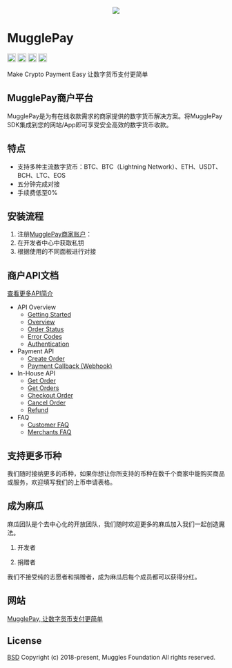 <p align="center">
  <a href=" https://www.mugglepay.com">
    <img src="https://dcdn.mugglepay.com/dt/pay/logo/mplogo1.png" />
  </a>
</p>

# MugglePay

<img src="http://dcdn.mugglepay.com/pay/media/git/git-license.png" height="20px" /></a>
<img src="http://dcdn.mugglepay.com/pay/media/git/git-build.png" height="20px" /></a>
<img src="http://dcdn.mugglepay.com/pay/media/git/git-codecov.png" height="20px" /></a>
<img src="http://dcdn.mugglepay.com/pay/media/git/git-build.png" height="20px" /></a>

Make Crypto Payment Easy 让数字货币支付更简单

## MugglePay商户平台
MugglePay是为有在线收款需求的商家提供的数字货币解决方案。将MugglePay SDK集成到您的网站/App即可享受安全高效的数字货币收款。

## 特点
 - 支持多种主流数字货币：BTC、BTC（Lightning Network）、ETH、USDT、BCH、LTC、EOS
 - 五分钟完成对接
 - 手续费低至0%

## 安装流程
1. 注册[MugglePay商家账户](https://merchants.mugglepay.com/user/register?ref=MP37E56967)：
2. 在开发者中心中获取私钥
3. 根据使用的不同面板进行对接


## 商户API文档

[查看更多API简介](/API)
  - API Overview
    - [Getting Started](/API/faq/GetStarted.md)
    - [Overview](/API/faq/Overview.md)
    - [Order Status](/API/basic/OrderStatus.md)
    - [Error Codes](/API/basic/ErrorCodes.md)
    - [Authentication](/API/basic/Authentication.md)
  - Payment API
    - [Create Order](/API/order/CreateOrder.md)
    - [Payment Callback (Webhook)](/API/order/PaymentCallback.md)
  - In-House API
    - [Get Order](/API/order/GetOrder.md)
    - [Get Orders](/API/order/GetOrders.md)
    - [Checkout Order](/API/order/CheckoutOrder.md)
    - [Cancel Order](/API/order/CancelOrder.md)
    - [Refund](/API/order/Refund.md)
  - FAQ
    - [Customer FAQ](/API/faq/CustomerFAQ.md)
    - [Merchants FAQ](/API/faq/MerchantFAQ.md)

## 支持更多币种
我们随时接纳更多的币种，如果你想让你所支持的币种在数千个商家中能购买商品或服务，欢迎填写我们的上币申请表格。

## 成为麻瓜
麻瓜团队是个去中心化的开放团队，我们随时欢迎更多的麻瓜加入我们一起创造魔法。
1. 开发者

2. 捐赠者

我们不接受纯的志愿者和捐赠者，成为麻瓜后每个成员都可以获得分红。


## 网站

[MugglePay, 让数字货币支付更简单](https://www.mugglepay.com)


## License
[BSD](https://www.wikiwand.com/en/BSD_licenses)
Copyright (c) 2018-present, Muggles Foundation All rights reserved.